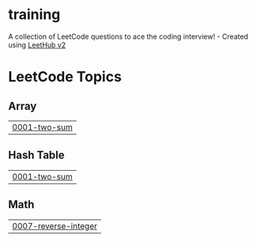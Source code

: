 # training
A collection of LeetCode questions to ace the coding interview! - Created using [LeetHub v2](https://github.com/arunbhardwaj/LeetHub-2.0)

<!---LeetCode Topics Start-->
# LeetCode Topics
## Array
|  |
| ------- |
| [0001-two-sum](https://github.com/thanushtharun/training/tree/master/0001-two-sum) |
## Hash Table
|  |
| ------- |
| [0001-two-sum](https://github.com/thanushtharun/training/tree/master/0001-two-sum) |
## Math
|  |
| ------- |
| [0007-reverse-integer](https://github.com/thanushtharun/training/tree/master/0007-reverse-integer) |
<!---LeetCode Topics End-->